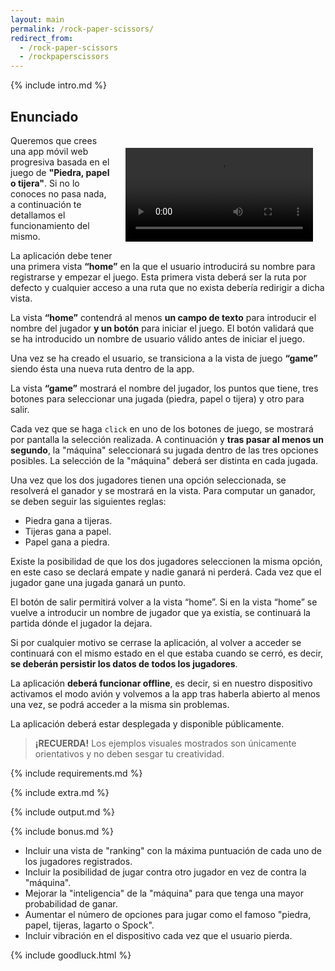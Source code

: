 ```yaml
---
layout: main
permalink: /rock-paper-scissors/
redirect_from:
  - /rock-paper-scissors
  - /rockpaperscissors
---
```


{% include intro.md %}

## Enunciado

<video style="float: right; margin: 20px" controls autoplay>
  <source src="{{ '/assets/movies/rock-paper-scissors.mov' | relative_url }}" type="video/mp4">
  <img src="{{ '/assets/images/rock-paper-scissors.gif' | relative_url }}" alt="Ejemplo de ejecución">
</video>

Queremos que crees una app móvil web progresiva basada en el juego de **"Piedra, papel o tijera"**. Si no lo conoces no pasa nada, a continuación te detallamos el funcionamiento del mismo.

La aplicación debe tener una primera vista **“home”** en la que el usuario introducirá su nombre para registrarse y empezar el juego. Esta primera vista deberá ser la ruta por defecto y cualquier acceso a una ruta que no exista debería redirigir a dicha vista.

La vista **“home”** contendrá al menos **un campo de texto** para introducir el nombre del jugador **y un botón** para iniciar el juego. El botón validará que se ha introducido un nombre de usuario válido antes de iniciar el juego.

Una vez se ha creado el usuario, se transiciona a la vista de juego **“game”** siendo ésta una nueva ruta dentro de la app.

La vista **“game”** mostrará el nombre del jugador, los puntos que tiene, tres botones para seleccionar una jugada (piedra, papel o tijera) y otro para salir.

Cada vez que se haga `click` en uno de los botones de juego, se mostrará por pantalla la selección realizada. A continuación y **tras pasar al menos un segundo**, la "máquina" seleccionará su jugada dentro de las tres opciones posibles. La selección de la "máquina" deberá ser distinta en cada jugada.

Una vez que los dos jugadores tienen una opción seleccionada, se resolverá el ganador y se mostrará en la vista. Para computar un ganador, se deben seguir las siguientes reglas:

- Piedra gana a tijeras.
- Tijeras gana a papel.
- Papel gana a piedra.

Existe la posibilidad de que los dos jugadores seleccionen la misma opción, en este caso se declará empate y nadie ganará ni perderá. Cada vez que el jugador gane una jugada ganará un punto.

El botón de salir permitirá volver a la vista “home”. Si en la vista “home” se vuelve a introducir un nombre de jugador que ya existía, se continuará la partida dónde el jugador la dejara.

Si por cualquier motivo se cerrase la aplicación, al volver a acceder se continuará con el mismo estado en el que estaba cuando se cerró, es decir, **se deberán persistir los datos de todos los jugadores**.

La aplicación **deberá funcionar offline**, es decir, si en nuestro dispositivo activamos el modo avión y volvemos a la app tras haberla abierto al menos una vez, se podrá acceder a la misma sin problemas.

La aplicación deberá estar desplegada y disponible públicamente.

> **¡RECUERDA!** Los ejemplos visuales mostrados son únicamente orientativos y no deben sesgar tu creatividad.

{% include requirements.md %}

{% include extra.md %}

{% include output.md %}

{% include bonus.md %}

- Incluir una vista de "ranking" con la máxima puntuación de cada uno de los jugadores registrados.
- Incluir la posibilidad de jugar contra otro jugador en vez de contra la "máquina".
- Mejorar la "inteligencia" de la "máquina" para que tenga una mayor probabilidad de ganar.
- Aumentar el número de opciones para jugar como el famoso "piedra, papel, tijeras, lagarto o Spock".
- Incluir vibración en el dispositivo cada vez que el usuario pierda.

{% include goodluck.html %}
